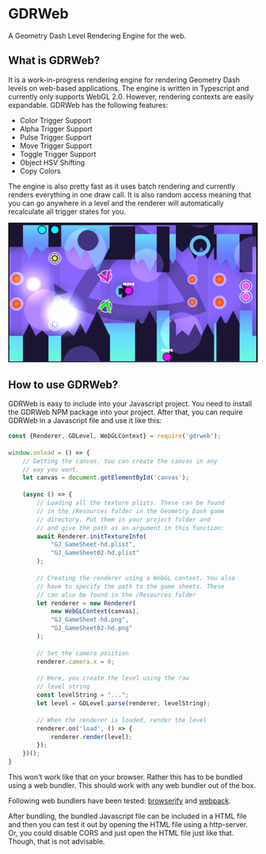 # GDRWeb
A Geometry Dash Level Rendering Engine for the web.

## What is GDRWeb?
It is a work-in-progress rendering engine for rendering Geometry Dash levels on web-based applications. The engine is written in Typescript and currently only supports WebGL 2.0. However, rendering contexts are easily expandable. GDRWeb has the following features:

- Color Trigger Support
- Alpha Trigger Support
- Pulse Trigger Support
- Move Trigger Support
- Toggle Trigger Support
- Object HSV Shifting
- Copy Colors

The engine is also pretty fast as it uses batch rendering and currently renders everything in one draw call. It is also random access meaning that you can go anywhere in a level and the renderer will automatically recalculate all trigger states for you.

![Acu in GDRWeb](acu.png)

## How to use GDRWeb?
GDRWeb is easy to include into your Javascript project. You need to install the GDRWeb NPM package into your project. After that, you can require GDRWeb in a Javascript file and use it like this:

```js
const {Renderer, GDLevel, WebGLContext} = require('gdrweb');

window.onload = () => {
    // Getting the canvas. You can create the canvas in any
    // way you want.
    let canvas = document.getElementById('canvas');

    (async () => {
        // Loading all the texture plists. These can be found
        // in the /Resources folder in the Geometry Dash game
        // directory. Put them in your project folder and
        // and give the path as an argument in this function:
        await Renderer.initTextureInfo(
            "GJ_GameSheet-hd.plist",
            "GJ_GameSheet02-hd.plist"
        );

        // Creating the renderer using a WebGL context. You also
        // have to specify the path to the game sheets. These
        // can also be found in the /Resources folder
        let renderer = new Renderer(
            new WebGLContext(canvas),
            "GJ_GameSheet-hd.png",
            "GJ_GameSheet02-hd.png"
        );

        // Set the camera position
        renderer.camera.x = 0;

        // Here, you create the level using the raw
        // level string
        const levelString = "...";
        let level = GDLevel.parse(renderer, levelString);

        // When the renderer is loaded, render the level
        renderer.on('load', () => {
            renderer.render(level);
        });
    })();
}
```

This won't work like that on your browser. Rather this has to
be bundled using a web bundler. This should work with any web
bundler out of the box.

Following web bundlers have been tested: [browserify](https://github.com/browserify/browserify) and [webpack](https://webpack.js.org/).

After bundling, the bundled Javascript file can be included in a HTML file and then you can test it out by opening the HTML file using a http-server. Or, you could disable CORS and just open the HTML file just like that. Though, that is not advisable.